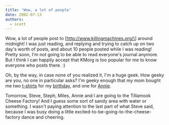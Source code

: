 ```yaml
---
title: 'Wow, a lot of people'
date: 2002-07-13
authors:
  - scott
---
```


Wow, a lot of people post to \[http://www.killingmachines.org/\] around midnight! I was just reading, and replying and trying to catch up on two day's worth of posts, and about 10 people posted while I was reading! Pretty soon, I'm not going to be able to read everyone's journal anymore. But I think I can happily accept that KMorg is too popular for me to know everyone who posts there. :)

Oh, by the way, in case none of you realized it, I'm a huge geek. How geeky are you, no one in particular asks? I'm geeky enough that my mom bought me two [t-shirts](http://www.graphittidesigns.com/cgi-bin/SoftCart.exe/Store/p-SHRTMSC039.html?L+scstore+bypq6183ff70be70+1025341767) for my [birthday](http://www.graphittidesigns.com/cgi-bin/SoftCart.exe/Store/p-SHRTDC001.html?L+scstore+bypq6183ff70be70+1025343888), and one for [Annie](http://www.graphittidesigns.com/cgi-bin/SoftCart.exe/Store/p-SHRTDC286.html?L+scstore+bypq6183ff70be70+1025343890).

Tomorrow, Steve, Steph, Miles, Annie and I are going to the Tillamook Cheese Factory! And I guess some sort of sandy area with water or something. I wasn't paying attention to the last part of what Steve said, because I was busy doing a little excited-to-be-going-to-the-cheese-factory dance and cheering.
